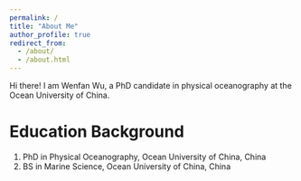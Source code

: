 ```yaml
---
permalink: /
title: "About Me"
author_profile: true
redirect_from: 
  - /about/
  - /about.html
---
```


Hi there! I am Wenfan Wu, a PhD candidate in physical oceanography at the Ocean University of China.

Education Background
======
1. PhD in Physical Oceanography, Ocean University of China, China
2. BS in Marine Science, Ocean University of China, China

